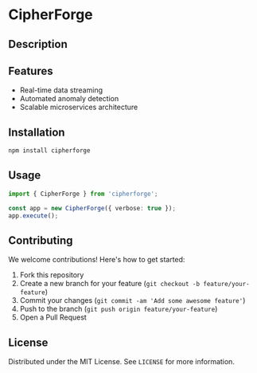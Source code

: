 # CipherForge

## Description



## Features

- Real-time data streaming
- Automated anomaly detection
- Scalable microservices architecture
## Installation

```bash
npm install cipherforge
```

## Usage

```typescript
import { CipherForge } from 'cipherforge';

const app = new CipherForge({ verbose: true });
app.execute();
```

## Contributing

We welcome contributions! Here's how to get started:

1. Fork this repository
2. Create a new branch for your feature (`git checkout -b feature/your-feature`)
3. Commit your changes (`git commit -am 'Add some awesome feature'`)
4. Push to the branch (`git push origin feature/your-feature`)
5. Open a Pull Request

## License

Distributed under the MIT License. See `LICENSE` for more information.
